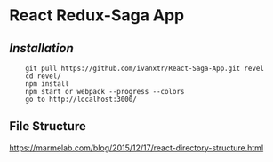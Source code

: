 # __React Redux-Saga App__

## *__Installation__*
```
    git pull https://github.com/ivanxtr/React-Saga-App.git revel
    cd revel/
    npm install
    npm start or webpack --progress --colors
    go to http://localhost:3000/
```

## File Structure
https://marmelab.com/blog/2015/12/17/react-directory-structure.html
